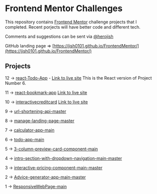 # Frontend Mentor Challenges

This repository contains [Frontend Mentor](https://www.frontendmentor.io/challenges) challenge projects that I completed.
Recent porjects will have better code and different tech.

Comments and suggestions can be sent via [@herojish](https://twitter.com/herojish)

GitHub landing page => [https://jish0101.github.io/FrontendMentor/](https://jish0101.github.io/FrontendMentor/)

## Projects

12 -> [react-Todo-App](https://github.com/jish0101/react-todo-app-v2) - [Link to live site](https://jish0101.github.io/react-todo-app-v2/) This is the React version of Project Number 6.

11 -> [react-bookmark-app](https://github.com/jish0101/react-bookmark-app) [Link to live site](https://jish0101.github.io/react-bookmark-app/)

10 -> [interactivecreditcard](https://github.com/jish0101/FrontendMentor-React-js/tree/main/interactive-card-component) [Link to live site](https://jish0101.github.io/FrontendMentor-React-js/)

9 -> [url-shortening-api-master](https://jish0101.github.io/FrontendMentor/url-shortening-api-master/)

8 -> [manage-landing-page-master](https://jish0101.github.io/FrontendMentor/manage-landing-page-master)

7 -> [calculator-app-main](https://jish0101.github.io/FrontendMentor/calculator-app-main/)

6 -> [todo-app-main](https://jish0101.github.io/FrontendMentor/todo-app-main/)

5 -> [3-column-preview-card-component-main](https://jish0101.github.io/FrontendMentor/3-column-preview-card-component-main)

4 -> [intro-section-with-dropdown-navigation-main-master](https://jish0101.github.io/FrontendMentor/intro-section-with-dropdown-navigation-main-master) 

3 -> [interactive-pricing-component-main-master](https://jish0101.github.io/FrontendMentor/interactive-pricing-component-main-master)

2 -> [Advice-generator-app-main-master](https://jish0101.github.io/FrontendMentor/advice-generator-app-main-master)

1 -> [ResponsiveWebPage-main](https://jish0101.github.io/FrontendMentor/ResponsiveWebPage-main)


